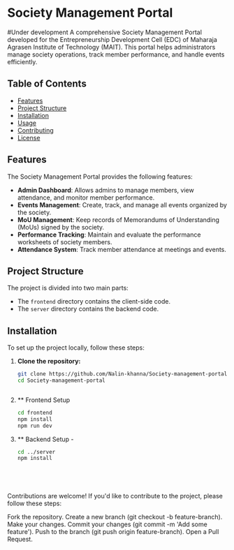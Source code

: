 # Society Management Portal


#Under development 
A comprehensive Society Management Portal developed for the Entrepreneurship Development Cell (EDC) of Maharaja Agrasen Institute of Technology (MAIT). This portal helps administrators manage society operations, track member performance, and handle events efficiently.

## Table of Contents
- [Features](#features)
- [Project Structure](#project-structure)
- [Installation](#installation)
- [Usage](#usage)
- [Contributing](#contributing)
- [License](#license)

## Features
The Society Management Portal provides the following features:
- **Admin Dashboard**: Allows admins to manage members, view attendance, and monitor member performance.
- **Events Management**: Create, track, and manage all events organized by the society.
- **MoU Management**: Keep records of Memorandums of Understanding (MoUs) signed by the society.
- **Performance Tracking**: Maintain and evaluate the performance worksheets of society members.
- **Attendance System**: Track member attendance at meetings and events.

## Project Structure
The project is divided into two main parts:



- The `frontend` directory contains the client-side code.
- The `server` directory contains the backend code.

## Installation
To set up the project locally, follow these steps:

1. **Clone the repository:**
   ```bash
   git clone https://github.com/Nalin-khanna/Society-management-portal.git
   cd Society-management-portal



2. ** Frontend Setup
   ```bash
   cd frontend
   npm install
   npm run dev 


3. ** Backend Setup -
    ```bash
    cd ../server
    npm install






Contributions are welcome! If you'd like to contribute to the project, please follow these steps:

Fork the repository.
Create a new branch (git checkout -b feature-branch).
Make your changes.
Commit your changes (git commit -m 'Add some feature').
Push to the branch (git push origin feature-branch).
Open a Pull Request.
